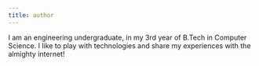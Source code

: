 ```yaml
---
title: author
---
```


I am an engineering undergraduate, in my 3rd year of B.Tech in Computer Science. I like to play with technologies and share my experiences with the almighty internet!